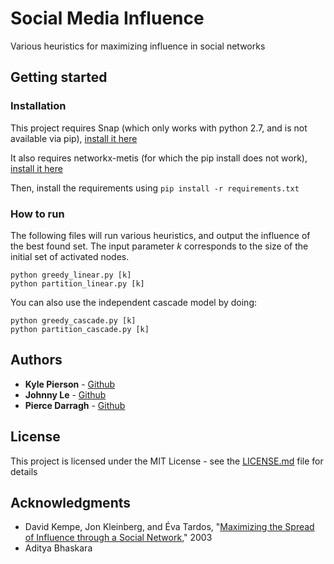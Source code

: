# Social Media Influence

Various heuristics for maximizing influence in social networks

## Getting started

### Installation
This project requires Snap
(which only works with python 2.7, and is not available via pip),
[install it here](https://snap.stanford.edu/snappy/)

It also requires networkx-metis (for which the pip install does not work),
[install it here](https://github.com/networkx/networkx-metis)

Then, install the requirements using `pip install -r requirements.txt`

### How to run
The following files will run various heuristics, and output the influence
of the best found set.  The input parameter *k* corresponds to the size
of the initial set of activated nodes.

```
python greedy_linear.py [k]
python partition_linear.py [k]
```

You can also use the independent cascade model by doing:

```
python greedy_cascade.py [k]
python partition_cascade.py [k]
```

## Authors
* **Kyle Pierson** - [Github](https://github.com/kyledpierson)
* **Johnny Le** - [Github](https://github.com/johnnyle24)
* **Pierce Darragh** - [Github](https://github.com/pdarragh)

## License
This project is licensed under the MIT License -
see the [LICENSE.md](LICENSE.md) file for details

## Acknowledgments
* David Kempe, Jon Kleinberg, and Éva Tardos,
"[Maximizing the Spread of Influence through a Social Network](https://www.cs.cornell.edu/home/kleinber/kdd03-inf.pdf),"
2003
* Aditya Bhaskara
